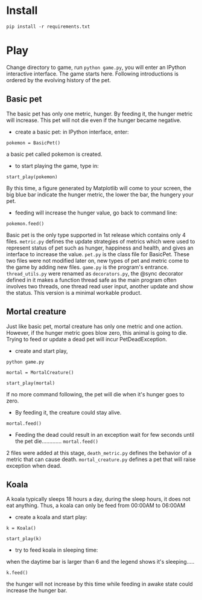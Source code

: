 # Install
```pip install -r requirements.txt```
# Play
Change directory to game, run ```python game.py```, you will enter an IPython interactive interface. The game starts here. Following introductions is ordered by the evolving history of the pet.
## Basic pet
The basic pet has only one metric, hunger. By feeding it, the hunger metric will increase. This pet will not die even if the hunger became negative.

* create a basic pet: in IPython interface, enter:

 ```pokemon = BasicPet()```
 
  a basic pet called pokemon is created.

* to start playing the game, type in: 

 ```start_play(pokemon)```


 By this time, a figure generated by Matplotlib will come to your screen, the big blue bar indicate the hunger metric, the lower the bar, the hungery your pet.

* feeding will increase the hunger value, go back to command line:

 ```pokemon.feed()```

Basic pet is the only type supported in 1st release which contains only 4 files. ```metric.py``` defines the update strategies of metrics which were used to represent status of pet such as hunger, happiness and health, and gives an interface to increase the value. ```pet.py``` is the class file for BasicPet. These two files were not modified later on, new types of pet and metric come to the game by adding new files. ```game.py``` is the program's entrance. ```thread_utils.py``` were renamed as ```decorators.py```, the @sync decorator defined in it makes a function thread safe as the main program often involves two threads, one thread read user input, another update and show the status.
This version is a minimal workable product.

## Mortal creature
Just like basic pet, mortal creature has only one metric and one action. However, if the hunger metric goes blow zero, this animal is going to die. Trying to feed or update a dead pet will incur PetDeadException.

* create and start play,
 
 ```python game.py```

 ```mortal = MortalCreature()```
 
 ```start_play(mortal)```
 
 If no more command following, the pet will die when it's hunger goes to zero. 
* By feeding it, the creature could stay alive.

 ```mortal.feed()```

* Feeding the dead could result in an exception
 wait for few seconds until the pet die.............
 ```mortal.feed()```

2 files were added at this stage, ```death_metric.py``` defines the behavior of a metric that can cause death. ```mortal_creature.py``` defines a pet that will raise exception when dead.

## Koala
A koala typically sleeps 18 hours a day, during the sleep hours, it does not eat anything. Thus, a koala can only be feed from 00:00AM to 06:00AM

* create a koala and start play:

 ```k = Koala()```
 
  ```start_play(k)```
  
* try to feed koala in sleeping time:

 when the daytime bar is larger than 6 and the legend shows it's sleeping.....
 
 ```k.feed()```

 the hunger will not increase by this time while feeding in awake state could increase the hunger bar.





